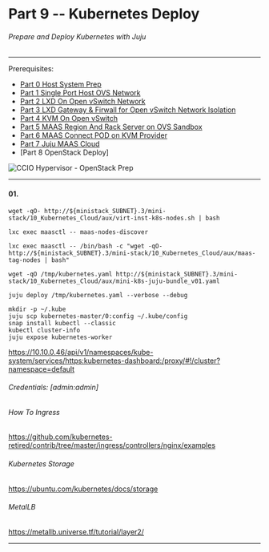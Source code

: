 # Part 9 -- Kubernetes Deploy
###### Prepare and Deploy Kubernetes with Juju

-------
Prerequisites:
- [Part 0 Host System Prep]
- [Part 1 Single Port Host OVS Network]
- [Part 2 LXD On Open vSwitch Network]
- [Part 3 LXD Gateway & Firwall for Open vSwitch Network Isolation]
- [Part 4 KVM On Open vSwitch]
- [Part 5 MAAS Region And Rack Server on OVS Sandbox]
- [Part 6 MAAS Connect POD on KVM Provider]
- [Part 7 Juju MAAS Cloud]
- [Part 8 OpenStack Deploy]


![CCIO Hypervisor - OpenStack Prep](web/drawio/OpenStack-Prep.svg)

-------
#### 01.
```
wget -qO- http://${ministack_SUBNET}.3/mini-stack/10_Kubernetes_Cloud/aux/virt-inst-k8s-nodes.sh | bash
```
```
lxc exec maasctl -- maas-nodes-discover
```
```
lxc exec maasctl -- /bin/bash -c "wget -qO- http://${ministack_SUBNET}.3/mini-stack/10_Kubernetes_Cloud/aux/maas-tag-nodes | bash"
```
```
wget -qO /tmp/kubernetes.yaml http://${ministack_SUBNET}.3/mini-stack/10_Kubernetes_Cloud/aux/mini-k8s-juju-bundle_v01.yaml
```
```
juju deploy /tmp/kubernetes.yaml --verbose --debug
```
```
mkdir -p ~/.kube
juju scp kubernetes-master/0:config ~/.kube/config
snap install kubectl --classic
kubectl cluster-info
juju expose kubernetes-worker
```
https://10.10.0.46/api/v1/namespaces/kube-system/services/https:kubernetes-dashboard:/proxy/#!/cluster?namespace=default
###### Credentials: [admin:admin]

###### How To Ingress
https://github.com/kubernetes-retired/contrib/tree/master/ingress/controllers/nginx/examples

###### Kubernetes Storage
https://ubuntu.com/kubernetes/docs/storage

###### MetalLB
https://metallb.universe.tf/tutorial/layer2/

-------
<!-- Markdown link & img dfn's -->
[Part 0 Host System Prep]: ../0_Host_System_Prep
[Part 1 Single Port Host OVS Network]: ../1_Single_Port_Host-Open_vSwitch_Network_Configuration
[Part 2 LXD On Open vSwitch Network]: ../2_LXD-On-OVS
[Part 3 LXD Gateway & Firwall for Open vSwitch Network Isolation]: ../3_LXD_Network_Gateway
[Part 4 KVM On Open vSwitch]: ../4_KVM_On_Open_vSwitch
[Part 5 MAAS Region And Rack Server on OVS Sandbox]: ../5_MAAS-Rack_And_Region_Ctl-On-Open_vSwitch
[Part 6 MAAS Connect POD on KVM Provider]: ../6_MAAS-Connect_POD_KVM-Provider
[Part 7 Juju MAAS Cloud]: ../7_Juju_MAAS_Cloud
[Part 8 OpenStack Prep]: ../8_OpenStack_Deploy
